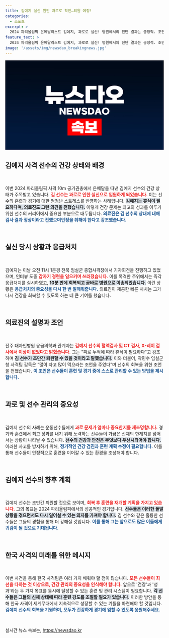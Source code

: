 ```yaml
---
title: 김예지 실신 원인 과로로 확인…퇴원 예정!
categories:
  - 스포츠
excerpt: >
  2024 파리올림픽 은메달리스트 김예지, 과로로 실신! 병원에서의 진단 결과는 긍정적. 조만간 퇴원할 것이라는 의료진의 말과 곽 감독의 응원이 전해진 가운데, 팬들의 걱정은 덜어질까?
feature_text: >
  2024 파리올림픽 은메달리스트 김예지, 과로로 실신! 병원에서의 진단 결과는 긍정적. 조만간 퇴원할 것이라는 의료진의 말과 곽 감독의 응원이 전해진 가운데, 팬들의 걱정은 덜어질까?
image: '/assets/img/newsdao_breakingnews.jpg'
---
```


<p><img src="/assets/img/newsdao_breakingnews.jpg" alt="pcversion 속보" /></p>

<h2 data-ke-size="size26">김예지 사격 선수의 건강 상태와 배경</h2>

<p data-ke-size="size16">&nbsp;</p>

<p>이번 2024 파리올림픽 사격 10m 공기권총에서 은메달을 따낸 김예지 선수의 건강 상태가 주목받고 있습니다. <b><span style="color: #ee2323;">김 선수는 과로로 인한 실신으로 입원하게 되었습니다.</span></b> 이는 선수의 훈련과 경기에 대한 엄청난 스트레스를 반영하는 사례입니다. <b><span style="background-color: #21538527;">김예지는 휴식이 필요하다며, 의료진도 그런 의견을 전했습니다.</span></b> 이렇게 건강 문제는 최고의 성과를 이루기 위한 선수의 커리어에서 중요한 부분으로 대두됩니다. <b><span style="color: #1a5490;">의료진은 김 선수의 상태에 대해 검사 결과 정상이라고 전했으며안정을 취해야 한다고 강조했습니다.</span></b></p>

<p data-ke-size="size16">&nbsp;</p>

<h2 data-ke-size="size26">실신 당시 상황과 응급처치</h2>

<p data-ke-size="size16">&nbsp;</p>

<p>김예지는 이날 오전 11시 1분경 전북 임실군 종합사격장에서 기자회견을 진행하고 있었으며, 인터뷰 도중 <b><span style="color: #ee2323;">갑자기 경련을 일으키며 쓰러졌습니다.</span></b> 이를 목격한 주위에서는 즉각 응급처치를 실시하였고, <b><span style="background-color: #21538527;">10분 만에 회복되고 곧바로 병원으로 이송되었습니다.</span></b> 이런 상황은 <b><span style="color: #1a5490;">응급처치의 중요성을 다시 한 번 일깨워줍니다.</span></b> 의료진이 제공한 빠른 처치는 그가 다시 건강을 회복할 수 있도록 하는 데 큰 기여를 했습니다.</p>

<p data-ke-size="size16">&nbsp;</p>

<h2 data-ke-size="size26">의료진의 설명과 조언</h2>

<p data-ke-size="size16">&nbsp;</p>

<p>전주 대자인병원 응급의학과 관계자는 <b><span style="color: #ee2323;">김예지 선수의 혈액검사 및 CT 검사, X-레이 검사에서 이상이 없었다고 밝혔습니다.</span></b> 그는 "피로 누적에 따라 휴식이 필요하다"고 강조하며 <b><span style="background-color: #21538527;">김 선수가 조만간 퇴원할 수 있을 것이라고 말했습니다.</span></b> 이와 더불어, 곽민수 임실군청 사격팀 감독은 “많이 자고 많이 먹으라는 조언을 주었다”며 선수의 회복을 위한 조언을 전했습니다. <b><span style="color: #1a5490;">이 조언은 선수들이 훈련 및 경기 중에 스스로 관리할 수 있는 방법을 제시합니다.</span></b></p>

<p data-ke-size="size16">&nbsp;</p>

<h2 data-ke-size="size26">과로 및 선수 관리의 중요성</h2>

<p data-ke-size="size16">&nbsp;</p>

<p>김예지 선수의 사례는 운동선수들에게 <b><span style="color: #ee2323;">과로 문제가 얼마나 중요한지를 재조명합니다.</span></b> 경기와 훈련에서 최고 성과를 내기 위해 노력하는 선수들이 가끔은 신체의 한계치를 넘어서는 상황이 나타날 수 있습니다. <b><span style="background-color: #21538527;">선수의 건강과 안전은 무엇보다 우선시되어야 합니다.</span></b> 이러한 사고를 방지하기 위해, <b><span style="color: #1a5490;">정기적인 건강 검진과 훈련 계획 수정이 필요합니다.</span></b> 이를 통해 선수들이 안정적으로 훈련을 이어갈 수 있는 환경을 조성해야 합니다.</p>

<p data-ke-size="size16">&nbsp;</p>

<h2 data-ke-size="size26">김예지 선수의 향후 계획</h2>

<p data-ke-size="size16">&nbsp;</p>

<p>김예지 선수는 조만간 퇴원할 것으로 보이며, <b><span style="color: #ee2323;">회복 후 훈련을 재개할 계획을 가지고 있습니다.</span></b> 그의 목표는 2024 파리올림픽에서의 성공적인 경기입니다. <b><span style="background-color: #21538527;">선수들은 이러한 돌발 상황을 겪으면서도 다시 일어설 수 있는 의지를 가져야 합니다.</span></b> 김 선수와 같은 훌륭한 선수들은 그들의 경험을 통해 더 강해질 것입니다. <b><span style="color: #1a5490;">이를 통해 그는 앞으로도 많은 이들에게 귀감이 될 것으로 기대됩니다.</span></b></p>

<p data-ke-size="size16">&nbsp;</p>

<h2 data-ke-size="size26">한국 사격의 미래를 위한 메시지</h2>

<p data-ke-size="size16">&nbsp;</p>

<p>이번 사건을 통해 한국 사격팀은 여러 가지 배워야 할 점이 많습니다. <b><span style="color: #ee2323;">모든 선수들이 최선을 다하는 것 이상으로, 건강 관리의 중요성을 인식해야 합니다.</span></b> 앞으로 '건강'과 '성과'라는 두 가지 목표를 동시에 달성할 수 있는 훈련 및 관리 시스템이 필요합니다. <b><span style="background-color: #21538527;">각 선수들은 그들의 신체 상태에 따라 훈련 강도를 조절할 필요가 있습니다.</span></b> 이러한 방안을 통해 한국 사격이 세계무대에서 지속적으로 성장할 수 있는 기틀을 마련해야 할 것입니다. <b><span style="color: #1a5490;">김예지 선수의 회복을 기원하며, 모두가 건강하게 경기에 임할 수 있도록 응원해주세요.</span></b></p>

<p data-ke-size="size16">&nbsp;</p>
실시간 뉴스 속보는, <a href="https://newsdao.kr" rel="dofollow">https://newsdao.kr</a>


